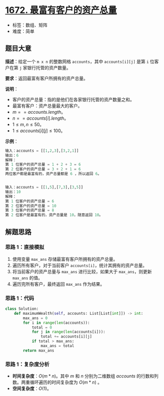 # [1672. 最富有客户的资产总量](https://leetcode.cn/problems/richest-customer-wealth/)

- 标签：数组、矩阵
- 难度：简单

## 题目大意

**描述**：给定一个 `m x n` 的整数网格 `accounts`，其中 `accounts[i][j]` 是第 `i` 位客户在第 `j` 家银行托管的资产数量。

**要求**：返回最富有客户所拥有的资产总量。

**说明**：

- 客户的资产总量：指的是他们在各家银行托管的资产数量之和。
- 最富有客户：资产总量最大的客户。
- $m == accounts.length$。
- $n == accounts[i].length$。
- $1 \le m, n \le 50$。
- $1 \le accounts[i][j] \le 100$。

**示例**：

```Python
输入：accounts = [[1,2,3],[3,2,1]]
输出：6
解释：
第 1 位客户的资产总量 = 1 + 2 + 3 = 6
第 2 位客户的资产总量 = 3 + 2 + 1 = 6
两位客户都是最富有的，资产总量都是 6 ，所以返回 6。


输入：accounts = [[1,5],[7,3],[3,5]]
输出：10
解释：
第 1 位客户的资产总量 = 6
第 2 位客户的资产总量 = 10 
第 3 位客户的资产总量 = 8
第 2 位客户是最富有的，资产总量是 10，随意返回 10。
```

## 解题思路

### 思路 1：直接模拟

1. 使用变量 `max_ans` 存储最富有客户所拥有的资产总量。
2. 遍历所有客户，对于当前客户 `accounts[i]`，统计其拥有的资产总量。
3. 将当前客户的资产总量与 `max_ans` 进行比较，如果大于 `max_ans`，则更新 `max_ans` 的值。
4. 遍历完所有客户，最终返回 `max_ans` 作为结果。

### 思路 1：代码

```Python
class Solution:
    def maximumWealth(self, accounts: List[List[int]]) -> int:
        max_ans = 0
        for i in range(len(accounts)):
            total = 0
            for j in range(len(accounts[i])):
                total += accounts[i][j]
            if total > max_ans:
                max_ans = total
        return max_ans
```

### 思路 1：复杂度分析

- **时间复杂度**：$O(m * n)$。其中 $m$ 和 $n$ 分别为二维数组 $accounts$ 的行数和列数。两重循环遍历的时间复杂度为 $O(m * n)$ 。
- **空间复杂度**：$O(1)$。
